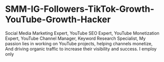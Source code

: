 # SMM-IG-Followers-TikTok-Growth-YouTube-Growth-Hacker
 Social Media Marketing Expert, YouTube SEO Expert, YouTube Monetization Expert, YouTube Channel Manager, Keyword Research Specialist,  My passion lies in working on YouTube projects, helping channels monetize, And driving organic traffic to increase their visibility and success. I employ only
